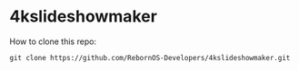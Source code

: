 # 4kslideshowmaker

How to clone this repo:

```
git clone https://github.com/RebornOS-Developers/4kslideshowmaker.git
```

